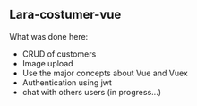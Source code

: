 ## Lara-costumer-vue

What was done here:

- CRUD of customers
- Image upload
- Use the major concepts about Vue and Vuex
- Authentication using jwt
- chat with others users (in progress...) 
